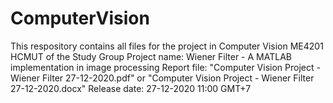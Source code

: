 # ComputerVision
This respository contains all files for the project in Computer Vision ME4201 HCMUT of the Study Group
Project name: Wiener Filter - A MATLAB implementation in image processing
Report file: "Computer Vision Project - Wiener Filter 27-12-2020.pdf"
        or "Computer Vision Project - Wiener Filter 27-12-2020.docx"
Release date: 27-12-2020 11:00 GMT+7
